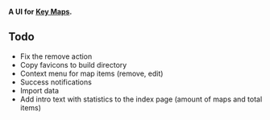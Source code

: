 __A UI for [Key Maps](https://github.com/icidasset/key_maps).__


## Todo

- Fix the remove action
- Copy favicons to build directory
- Context menu for map items (remove, edit)
- Success notifications
- Import data
- Add intro text with statistics to the index page (amount of maps and total items)

